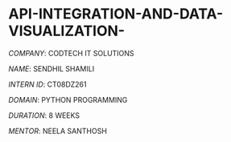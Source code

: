 # API-INTEGRATION-AND-DATA-VISUALIZATION-

*COMPANY*: CODTECH IT SOLUTIONS

*NAME*: SENDHIL SHAMILI

*INTERN ID*: CT08DZ261

*DOMAIN*: PYTHON PROGRAMMING

*DURATION*: 8 WEEKS

*MENTOR*: NEELA SANTHOSH

